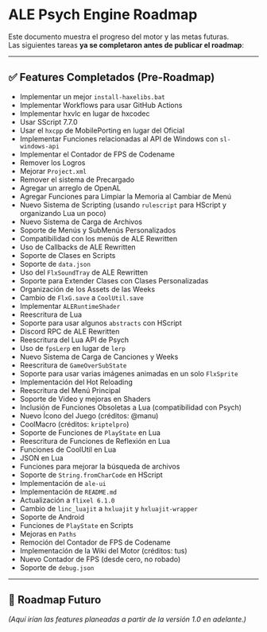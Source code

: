 # ALE Psych Engine Roadmap

Este documento muestra el progreso del motor y las metas futuras.  
Las siguientes tareas **ya se completaron antes de publicar el roadmap**:

---

## ✅ Features Completados (Pre-Roadmap)

- Implementar un mejor `install-haxelibs.bat`  
- Implementar Workflows para usar GitHub Actions  
- Implementar hxvlc en lugar de hxcodec  
- Usar SScript 7.7.0  
- Usar el `hxcpp` de MobilePorting en lugar del Oficial  
- Implementar Funciones relacionadas al API de Windows con `sl-windows-api`  
- Implementar el Contador de FPS de Codename  
- Remover los Logros  
- Mejorar `Project.xml`  
- Remover el sistema de Precargado  
- Agregar un arreglo de OpenAL  
- Agregar Funciones para Limpiar la Memoria al Cambiar de Menú  
- Nuevo Sistema de Scripting (usando `rulescript` para HScript y organizando Lua un poco)  
- Nuevo Sistema de Carga de Archivos  
- Soporte de Menús y SubMenús Personalizados  
- Compatibilidad con los menús de ALE Rewritten  
- Uso de Callbacks de ALE Rewritten  
- Soporte de Clases en Scripts  
- Soporte de `data.json`  
- Uso del `FlxSoundTray` de ALE Rewritten  
- Soporte para Extender Clases con Clases Personalizadas  
- Organización de los Assets de las Weeks  
- Cambio de `FlxG.save` a `CoolUtil.save`  
- Implementar `ALERuntimeShader`  
- Reescritura de Lua  
- Soporte para usar algunos `abstracts` con HScript  
- Discord RPC de ALE Rewritten  
- Reescritura del Lua API de Psych  
- Uso de `fpsLerp` en lugar de `lerp`  
- Nuevo Sistema de Carga de Canciones y Weeks  
- Reescritura de `GameOverSubState`  
- Soporte para usar varias imágenes animadas en un solo `FlxSprite`  
- Implementación del Hot Reloading  
- Reescritura del Menú Principal  
- Soporte de Video y mejoras en Shaders  
- Inclusión de Funciones Obsoletas a Lua (compatibilidad con Psych)  
- Nuevo Ícono del Juego (créditos: @manu)  
- CoolMacro (créditos: `kriptelpro`)  
- Soporte de Funciones de `PlayState` en Lua  
- Reescritura de Funciones de Reflexión en Lua  
- Funciones de CoolUtil en Lua  
- JSON en Lua  
- Funciones para mejorar la búsqueda de archivos  
- Soporte de `String.fromCharCode` en HScript  
- Implementación de `ale-ui`  
- Implementación de `README.md`  
- Actualización a `flixel 6.1.0`  
- Cambio de `linc_luajit` a `hxluajit` y `hxluajit-wrapper`  
- Soporte de Android  
- Funciones de `PlayState` en Scripts  
- Mejoras en `Paths`  
- Remoción del Contador de FPS de Codename  
- Implementación de la Wiki del Motor (créditos: tus)  
- Nuevo Contador de FPS (desde cero, no robado)  
- Soporte de `debug.json`  

---

## 📌 Roadmap Futuro
*(Aquí irían las features planeadas a partir de la versión 1.0 en adelante.)*
